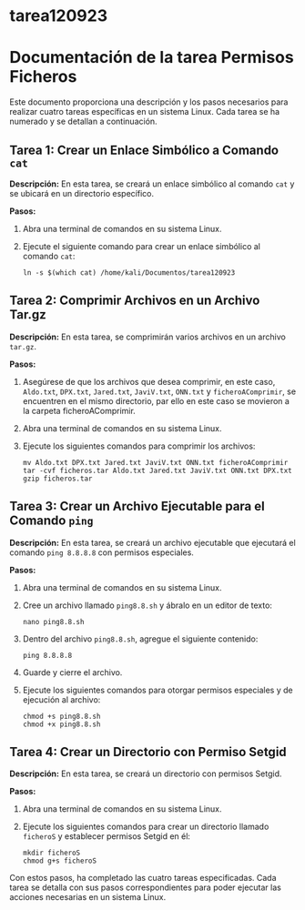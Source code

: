# tarea120923
# Documentación de la tarea Permisos Ficheros

Este documento proporciona una descripción y los pasos necesarios para realizar cuatro tareas específicas en un sistema Linux. Cada tarea se ha numerado y se detallan a continuación.

## Tarea 1: Crear un Enlace Simbólico a Comando `cat`

**Descripción:** En esta tarea, se creará un enlace simbólico al comando `cat` y se ubicará en un directorio específico.

**Pasos:**
1. Abra una terminal de comandos en su sistema Linux.
2. Ejecute el siguiente comando para crear un enlace simbólico al comando `cat`:

   ```shell
   ln -s $(which cat) /home/kali/Documentos/tarea120923
   ```

## Tarea 2: Comprimir Archivos en un Archivo Tar.gz

**Descripción:** En esta tarea, se comprimirán varios archivos en un archivo `tar.gz`.

**Pasos:**
1. Asegúrese de que los archivos que desea comprimir, en este caso, `Aldo.txt`, `DPX.txt`, `Jared.txt`, `JaviV.txt`, `ONN.txt` y `ficheroAComprimir`, se encuentren en el mismo directorio, par ello en este caso se movieron a la carpeta ficheroAComprimir.
2. Abra una terminal de comandos en su sistema Linux.
3. Ejecute los siguientes comandos para comprimir los archivos:

   ```shell
   mv Aldo.txt DPX.txt Jared.txt JaviV.txt ONN.txt ficheroAComprimir
   tar -cvf ficheros.tar Aldo.txt Jared.txt JaviV.txt ONN.txt DPX.txt
   gzip ficheros.tar
   ```

## Tarea 3: Crear un Archivo Ejecutable para el Comando `ping`

**Descripción:** En esta tarea, se creará un archivo ejecutable que ejecutará el comando `ping 8.8.8.8` con permisos especiales.

**Pasos:**
1. Abra una terminal de comandos en su sistema Linux.
2. Cree un archivo llamado `ping8.8.sh` y ábralo en un editor de texto:

   ```shell
   nano ping8.8.sh
   ```

3. Dentro del archivo `ping8.8.sh`, agregue el siguiente contenido:

   ```shell
   ping 8.8.8.8
   ```

4. Guarde y cierre el archivo.
5. Ejecute los siguientes comandos para otorgar permisos especiales y de ejecución al archivo:

   ```shell
   chmod +s ping8.8.sh
   chmod +x ping8.8.sh
   ```

## Tarea 4: Crear un Directorio con Permiso Setgid

**Descripción:** En esta tarea, se creará un directorio con permisos Setgid.

**Pasos:**
1. Abra una terminal de comandos en su sistema Linux.
2. Ejecute los siguientes comandos para crear un directorio llamado `ficheroS` y establecer permisos Setgid en él:

   ```shell
   mkdir ficheroS
   chmod g+s ficheroS
   ```

Con estos pasos, ha completado las cuatro tareas especificadas. Cada tarea se detalla con sus pasos correspondientes para poder ejecutar las acciones necesarias en un sistema Linux.
